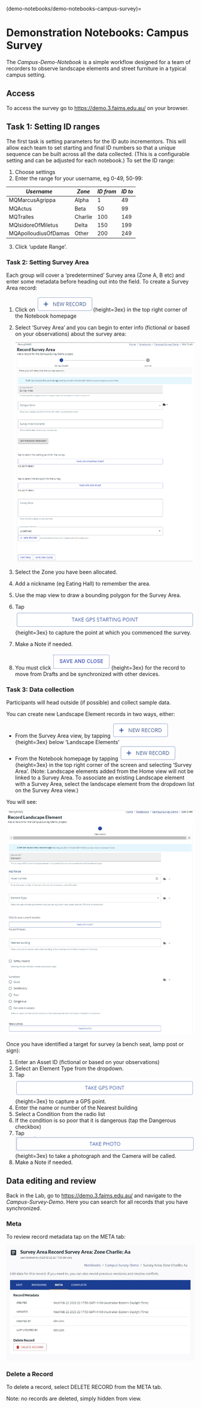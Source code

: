 (demo-notebooks/demo-notebooks-campus-survey)=
# Demonstration Notebooks: Campus Survey

The *Campus-Demo-Notebook* is a simple workflow designed for a team of recorders to observe landscape elements and street furniture in a typical campus setting.

## Access

To access the survey go to <https://demo.3.faims.edu.au/> on your browser.

## Task 1: Setting ID ranges

The first task is setting parameters for the ID auto incrementors. This will allow each team to set starting and final ID numbers so that a unique sequence can be built across all the data collected. (This is a configurable setting and can be adjusted for each notebook.) To set the ID range:

1.  Choose settings
2.  Enter the range for your username, eg 0-49, 50-99:

| *Username*           | *Zone*  | *ID from* | *ID to* |
|----------------------|---------|-----------|---------|
| MQMarcusAgrippa      | Alpha   | 1         | 49      |
| MQActus              | Beta    | 50        | 99      |
| MQTralles            | Charlie | 100       | 149     |
| MQIsidoreOfMiletus   | Delta   | 150       | 199     |
| MQApolloudiusOfDamas | Other   | 200       | 249     |

3.  Click ‘update Range’.

### Task 2: Setting Survey Area

Each group will cover a ‘predetermined’ Survey area (Zone A, B etc) and enter some metadata before heading out into the field. To create a Survey Area record:

1.  Click on ![](demo-notebooks-campus-images/71fa063be2078e4ad1b9ca9ec4836cf9.png){height=3ex} in the top right corner of the Notebook homepage
2.  Select ‘Survey Area’ and you can begin to enter info (fictional or based on your observations) about the survey area:

    ![](demo-notebooks-campus-images/3ffd3fa36ab2e11c51d5468e59d5d7be.png)

3.  Select the Zone you have been allocated.
4.  Add a nickname (eg Eating Hall) to remember the area.
5.  Use the map view to draw a bounding polygon for the Survey Area.
6.  Tap ![](demo-notebooks-campus-images/d69acb439871bfde3d4b3a4b4a77c541.png){height=3ex} to capture the point at which you commenced the survey.
7.  Make a Note if needed.
8.  You must click ![](demo-notebooks-campus-images/d9ab0348b25b08136f42b14f7cc757b0.png){height=3ex} for the record to move from Drafts and be synchronized with other devices.

### Task 3: Data collection

Participants will head outside (if possible) and collect sample data.

You can create new Landscape Element records in two ways, either:

-   From the Survey Area view, by tapping ![](demo-notebooks-campus-images/71fa063be2078e4ad1b9ca9ec4836cf9.png){height=3ex} below ‘Landscape Elements’
-   From the Notebook homepage by tapping ![](demo-notebooks-campus-images/71fa063be2078e4ad1b9ca9ec4836cf9.png){height=3ex} in the top right corner of the screen and selecting ‘Survey Area’. (Note: Landscape elements added from the Home view will not be linked to a Survey Area. To associate an existing Landscape element with a Survey Area, select the landscape element from the dropdown list on the Survey Area view.)

You will see:

![](demo-notebooks-campus-images/c8265edd0fd4952e7994fdb2d66bd9d3.png)

Once you have identified a target for survey (a bench seat, lamp post or sign):

1.  Enter an Asset ID (fictional or based on your observations)
2.  Select an Element Type from the dropdown.
3.  Tap ![](demo-notebooks-campus-images/0d7052665aed8b31c5be6e9f41728ddf.png){height=3ex} to capture a GPS point.
4.  Enter the name or number of the Nearest building
5.  Select a Condition from the radio list
6.  If the condition is so poor that it is dangerous (tap the Dangerous checkbox)
7.  Tap ![](demo-notebooks-campus-images/d13c97b8ad58495756b6e912a1b09a00.png){height=3ex} to take a photograph and the Camera will be called.
8.  Make a Note if needed.

## Data editing and review

Back in the Lab, go to <https://demo.3.faims.edu.au/> and navigate to the *Campus-Survey-Demo*. Here you can search for all records that you have synchronized.

### Meta
To review record metadata tap on the META tab:

![](demo-notebooks-campus-images/campusdemonotebook_meta.jpg)

### Delete a Record

To delete a record, select DELETE RECORD from the META tab.

Note: no records are deleted, simply hidden from view.  
